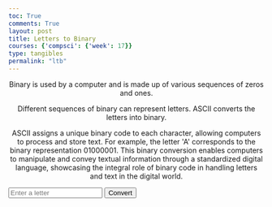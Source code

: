```yaml
---
toc: True
comments: True
layout: post
title: Letters to Binary
courses: {'compsci': {'week': 17}}
type: tangibles
permalink: "ltb"
---
```

<head>
    <meta charset="UTF-8">
    <meta name="viewport" content="width=device-width, initial-scale=1.0">
</head>
<body>
    <div style="text-align:center">
        <p>
            Binary is used by a computer and is made up of various sequences of zeros and ones.
        </p>
    </div>
    <div style="text-align:center">
        <p>
            Different sequences of binary can represent letters. ASCII converts the letters into binary.
        </p>
    </div>
    <div style="text-align:center">
        <p>
            ASCII assigns a unique binary code to each character, allowing computers to process and store text. For example, the letter 'A' corresponds to the binary representation 01000001. This binary conversion enables computers to manipulate and convey textual information through a standardized digital language, showcasing the integral role of binary code in handling letters and text in the digital world.
        </p>
    </div>
    <div id="converterContainer">
        <input type="text" id="binaryInput" placeholder="Enter a letter" maxlength="1">
        <button id="convertButton" onclick="convertToBinary()">Convert</button>
        <font size="6"> <p id="binaryOutput"></p> </font>
    </div>
    <script>
        function convertToBinary() {
            var letter = document.getElementById('binaryInput').value;
            if (letter.length === 1) {
                var binary = letter.charCodeAt(0).toString(2);
                document.getElementById('binaryOutput').innerText = 'Binary: ' + binary;
            } else {
                document.getElementById('binaryOutput').innerText = 'Please enter a single letter.';
            }
        }
    </script>
</body>